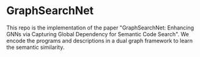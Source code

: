 # GraphSearchNet
 This repo is the implementation of the paper "GraphSearchNet: Enhancing GNNs via Capturing Global Dependency for Semantic Code Search". We encode the programs and descriptions in a dual graph framework to learn the semantic similarity.
